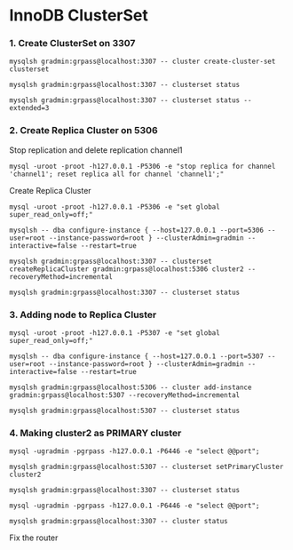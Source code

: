 # InnoDB ClusterSet
### 1. Create ClusterSet on 3307
```
mysqlsh gradmin:grpass@localhost:3307 -- cluster create-cluster-set clusterset

mysqlsh gradmin:grpass@localhost:3307 -- clusterset status

mysqlsh gradmin:grpass@localhost:3307 -- clusterset status --extended=3
```
### 2. Create Replica Cluster on 5306
Stop replication and delete replication channel1
```
mysql -uroot -proot -h127.0.0.1 -P5306 -e "stop replica for channel 'channel1'; reset replica all for channel 'channel1';"
```
Create Replica Cluster 
```
mysql -uroot -proot -h127.0.0.1 -P5306 -e "set global super_read_only=off;"

mysqlsh -- dba configure-instance { --host=127.0.0.1 --port=5306 --user=root --instance-password=root } --clusterAdmin=gradmin --interactive=false --restart=true

mysqlsh gradmin:grpass@localhost:3307 -- clusterset createReplicaCluster gradmin:grpass@localhost:5306 cluster2 --recoveryMethod=incremental

mysqlsh gradmin:grpass@localhost:3307 -- clusterset status
```
### 3. Adding node to Replica Cluster
```
mysql -uroot -proot -h127.0.0.1 -P5307 -e "set global super_read_only=off;"

mysqlsh -- dba configure-instance { --host=127.0.0.1 --port=5307 --user=root --instance-password=root } --clusterAdmin=gradmin --interactive=false --restart=true

mysqlsh gradmin:grpass@localhost:5306 -- cluster add-instance gradmin:grpass@localhost:5307 --recoveryMethod=incremental

mysqlsh gradmin:grpass@localhost:5307 -- clusterset status
```
### 4. Making cluster2 as PRIMARY cluster
```
mysql -ugradmin -pgrpass -h127.0.0.1 -P6446 -e "select @@port";

mysqlsh gradmin:grpass@localhost:5307 -- clusterset setPrimaryCluster cluster2

mysqlsh gradmin:grpass@localhost:3307 -- clusterset status

mysql -ugradmin -pgrpass -h127.0.0.1 -P6446 -e "select @@port";

mysqlsh gradmin:grpass@localhost:3307 -- cluster status
```
Fix the router
```

```

